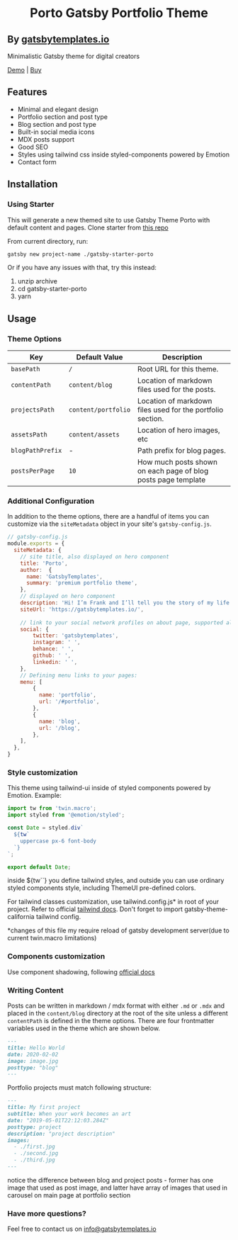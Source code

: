 <h1 align="center">
  Porto Gatsby Portfolio Theme
</h1>

<h2> By 
<a href="https://gatsbytemplates.io">
    gatsbytemplates.io
  </a>
  </h2>


Minimalistic Gatsby theme for digital creators

[Demo](https://porto.gatsbytemplates.io/) | 
[Buy](https://gum.co/gatsby-theme-porto)

## Features

- Minimal and elegant design
- Portfolio section and post type
- Blog section and post type
- Built-in social media icons
- MDX posts support
- Good SEO
- Styles using tailwind css inside styled-components powered by Emotion
- Contact form

## Installation


### Using Starter

This will generate a new themed site to use Gatsby Theme Porto with default content and pages.
Clone starter from [this repo](https://github.com/vse-volod/gatsby-starter-porto)

From current directory, run:

```sh
gatsby new project-name ./gatsby-starter-porto
```

Or if you have any issues with that, try this instead:

1. unzip archive
2. cd gatsby-starter-porto
3. yarn


## Usage

### Theme Options

| Key                 | Default Value | Description                                                                                                 |
| ------------------- | ------------- | ----------------------------------------------------------------------------------------------------------- |
| `basePath`          | `/`           | Root URL for this theme.                                                                                     |
| `contentPath`       | `content/blog`     | Location of markdown files used for the posts.      
| `projectsPath`       | `content/portfolio`     | Location of markdown files used for the portfolio section.                                                            |  |
| `assetsPath`       | `content/assets`     | Location of hero images, etc                                                              |  |
| `blogPathPrefix`       | -     | Path prefix for blog pages.                             |  
| `postsPerPage`      | `10`           | How much posts shown on each page of blog posts page template


### Additional Configuration

In addition to the theme options, there are a handful of items you can customize via the `siteMetadata` object in your site's `gatsby-config.js`.

```javascript
// gatsby-config.js
module.exports = {
  siteMetadata: {
    // site title, also displayed on hero component
    title: 'Porto',
    author:  {
      name: 'GatsbyTemplates',
      summary: 'premium portfolio theme',
    },
    // displayed on hero component 
    description: 'Hi! I’m Frank and I’ll tell you the story of my life',
    siteUrl: 'https://gatsbytemplates.io/',
  
    // link to your social network profiles on about page, supported all below:
    social: {
        twitter: 'gatsbytemplates',
        instagram: ' ',
        behance: ' ',
        github: ' ',
        linkedin: ' ',
    },
    // Defining menu links to your pages:
    menu: [
        {
          name: 'portfolio',
          url: '/#portfolio',
        },
        {
          name: 'blog',
          url: '/blog',
        },
    ],
  },
}

```
### Style customization

This theme using tailwind-ui inside of styled components powered by Emotion. Example:

```javascript
import tw from 'twin.macro';
import styled from '@emotion/styled';

const Date = styled.div`
  ${tw`
    uppercase px-6 font-body
  `}
`;

export default Date;
```

inside ${tw``} you define tailwind styles, and outside you can use ordinary styled components style, including ThemeUI pre-defined colors.

For tailwind classes customization, use tailwind.config.js* in root of your project. Refer to official [tailwind docs](https://tailwindcss.com/docs/configuration/). Don't forget to import gatsby-theme-california tailwind config. 

*changes of this file my require reload of gatsby development server(due to current twin.macro limitations)

### Components customization

Use component shadowing, following [official docs](https://www.gatsbyjs.org/docs/themes/shadowing/)

### Writing Content

Posts can be written in markdown / mdx format with either `.md` or `.mdx` and placed in the `content/blog` directory at the root of the site unless a different `contentPath` is defined in the theme options. There are four frontmatter variables used in the theme which are shown below.

```markdown
---
title: Hello World
date: 2020-02-02
image: image.jpg
posttype: "blog"
---
```
Portfolio projects must match following structure:
```markdown
---
title: My first project
subtitle: When your work becomes an art
date: "2019-05-01T22:12:03.284Z"
posttype: project
description: "project description"
images: 
  - ./first.jpg
  - ./second.jpg
  - ./third.jpg
---
```
notice the difference between blog and project posts - former has one image that used as post image, and latter have array of images that used in carousel on main page at portfolio section

### Have more questions?

Feel free to contact us on info@gatsbytemplates.io

